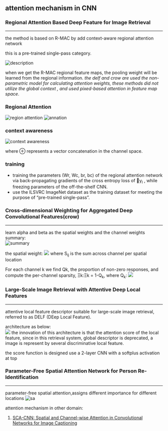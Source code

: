 ## attention mechanism in CNN


### Regional Attention Based Deep Feature for Image Retrieval
---------

the method is based on R-MAC by add context-aware regional attention network

this is a pre-trained single-pass category.

![description](https://user-images.githubusercontent.com/19379550/60946066-d5ee7900-a31f-11e9-9bd5-e4b92b54dcb9.jpg)   

when we get the R-MAC regional feature maps, the pooling weight will be learned from the regional information.
_the delf and crow are used the non-parametric model for calculating attention weights, these methods
did not utilize the global context , and used pixed-based attention in feature map space_.


### Regional Attention


![region attention](https://user-images.githubusercontent.com/19379550/60946663-5366b900-a321-11e9-820b-880ba0a4c357.jpg)
![annation](https://user-images.githubusercontent.com/19379550/60946718-7c874980-a321-11e9-8532-e347b81aeb49.jpg)


### context awareness
![context awareness](https://user-images.githubusercontent.com/19379550/60947025-3383c500-a322-11e9-90c2-e813fe5e2d09.jpg)

where ⊕ represents a vector concatenation in the channel space.

### training    

- training the parameters (Wr, Wc, br, bc) of the regional attention network via back-propagating gradients of the cross 
 entropy loss of 􏰂y<sub>I</sub> , while freezing parameters of the off-the-shelf CNN.
- use the ILSVRC ImageNet dataset as the training dataset for meeting the purpose of “pre-trained single-pass”.

    
         
              

### Cross-dimensional Weighting for Aggregated Deep Convolutional Features(crow)
-------
learn alpha and beta as the spatial weights and the channel weights
summary:   
![summary](https://user-images.githubusercontent.com/19379550/60952131-4059e600-a32d-11e9-8c01-ab3b2295b9a7.jpg)

 the spatial weight:
 ![](https://user-images.githubusercontent.com/19379550/60948521-ab072380-a325-11e9-8d1c-e0a233f4c85c.jpg)
 where S<sub>i</sub><sub>j</sub> is the sum across channel per spatial location
 
 
 
 For each channel k we find Qk, the proportion of non-zero responses, and compute the per-channel sparsity, 
 Ξk:Ξk = 1-Q<sub>k</sub>, where Q<sub>k</sub>:
 ![](https://user-images.githubusercontent.com/19379550/60951311-70a08500-a32b-11e9-8d16-d6f08e1373cb.jpg)
 
   
       
            
            
 
### Large-Scale Image Retrieval with Attentive Deep Local Features
--------

attentive local feature descriptor suitable for large-scale image retrieval, 
referred to as DELF (DEep Local Feature).

architecture as below:   
![](https://user-images.githubusercontent.com/19379550/60952400-c8d88680-a32d-11e9-90a2-ec62b77831d4.jpg)
the innovation of this architecture is that the attention score of the local feature, since 
in this retrieval system, global descriptor is deprecated, a image is represent by several discriminative local feature.

the score function is designed use a 2-layer CNN with a softplus activation at top
   
   
   

### Parameter-Free Spatial Attention Network for Person Re-Identification
-----
parameter-free spatial attention,assigns different importance for different locations
![sa](https://user-images.githubusercontent.com/19379550/60954927-6b930400-a332-11e9-8fb7-7ad82f3586ca.jpg) 


attention mechanism in other domain:   
1. [SCA-CNN: Spatial and Channel-wise Attention in Convolutional Networks for Image Captioning](https://arxiv.org/abs/1611.05594)
